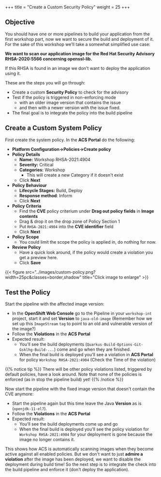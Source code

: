+++
title = "Create a Custom Security Policy"
weight = 25
+++

## Objective
You should have one or more pipelines to build your application from the first workshop part, now we want to secure the build and deployment of it. For the sake of this workshop we'll take a somewhat simplified use case:

**We want to scan our application image for the Red Hat Security Advisory RHSA-2020:5566 concerning openssl-lib.**

 If this RHSA is found in an image we don't want to deploy the application using it.

These are the steps you will go through:

- Create a custom **Security Policy** to check for the advisory
- Test if the policy is triggered in non-enforcing mode
  - with an older image version that contains the issue
  - and then with a newer version with the issue fixed.
- The final goal is to integrate the policy into the build pipeline

## Create a Custom System Policy

First create the system policy. In the **ACS Portal** do the following:

- **Platform Configuration->Policies->Create policy**
- **Policy Details**
  - **Name:** Workshop RHSA-2021:4904
  - **Severity:** Critical
  - **Categories:** Workshop
    - This will create a new Category if it doesn't exist
  - Click **Next**
- **Policy Behaviour**
  - **Lifecycle Stages:** Build, Deploy
  - **Response method**: Inform
  - Click **Next**
- **Policy Criteria**
  - Find the **CVE** policy criterium under **Drag out policy fields** in **Image contents**
  - Drag & drop it on the drop zone of Policy Section 1
  - Put `RHSA-2021:4904` into the **CVE identifier** field
  - Click **Next**
- **Policy Scope**
  - You could limit the scope the policy is applied in, do nothing for now.
- **Review Policy**
  - Have a quick look around, if the policy would create a violation you get a preview here.
  - Click **Save** 

{{< figure src="../images/custom-policy.png?width=25pc&classes=border,shadow" title="Click image to enlarge" >}}

## Test the Policy

Start the pipeline with the affected image version:
- In the **OpenShift Web Console** go to the Pipeline in your `workshop-int` project, start it and set **Version** to `java-old-image` (Remember how we set up this `ImageStream` `tag` to point to an old and vulnerable version of the image?)
- Follow the **Violations** in the **ACS Portal**
- Expected result:
  - You'll see the build deployments (`Quarkus-Build-Options-Git-Gsklhg-Build-...`) come and go when they are finished.
  - When the final build is deployed you'll see a violation in **ACS Portal** for policy `Workshop RHSA-2021:4904` (Check the Time of the violation)

{{% notice tip %}}
There will be other policy violations listed, triggered by default policies, have a look around. Note that none of the policies is enforced (as in stop the pipeline build) yet!
{{% /notice %}}

Now start the pipeline with the fixed image version that doesn't contain the CVE anymore:
- Start the pipeline again but this time leave the Java **Version** as is (`openjdk-11-el7`).
- Follow the **Violations** in the **ACS Portal**
- Expected result:
  - You'll see the build deployments come up and go
  - When the final build is deployed you'll see the policy violation for `Workshop RHSA-2021:4904` for your deployment is gone because the image no longer contains it.

This shows how ACS is automatically scanning images when they become active against all enabled policies. But we don't want to just **admire a violation** after the image has been deployed, we want to disable the deployment during build time! So the next step is to integrate the check into the build pipeline and enforce it (don't deploy the application).
